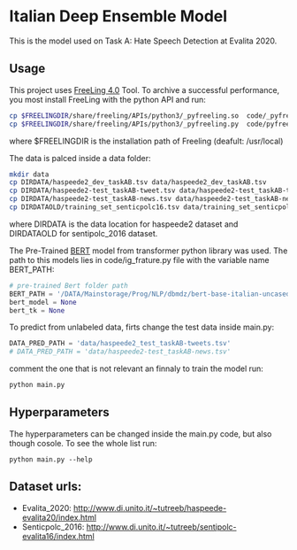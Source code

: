# Italian Deep Ensemble Model 
This is the model used on Task A: Hate Speech Detection at Evalita 2020.

## Usage

This project uses [FreeLing 4.0](http://nlp.lsi.upc.edu/freeling/index.php/node/30) Tool. To archive a successful performance, you most install FreeLing with the python API and run:
```bash
cp $FREELINGDIR/share/freeling/APIs/python3/_pyfreeling.so  code/_pyfreeling.so
cp $FREELINGDIR/share/freeling/APIs/python3/_pyfreeling.py  code/pyfreeling.py
```

where $FREELINGDIR is the installation path of Freeling (deafult: /usr/local)

The data is palced inside a data folder:
```bash
mkdir data
cp DIRDATA/haspeede2_dev_taskAB.tsv data/haspeede2_dev_taskAB.tsv
cp DIRDATA/haspeede2-test_taskAB-tweet.tsv data/haspeede2-test_taskAB-tweet.tsv
cp DIRDATA/haspeede2-test_taskAB-news.tsv data/haspeede2-test_taskAB-news.tsv
cp DIRDATAOLD/training_set_senticpolc16.tsv data/training_set_senticpolc16.tsv
```
where DIRDATA is the data location for haspeede2 dataset and DIRDATAOLD for sentipolc_2016 dataset.

The Pre-Trained [BERT](https://huggingface.co/dbmdz/bert-base-italian-cased) model from transformer python library was used. The path to this models lies in code/ig_frature.py file with the variable name BERT_PATH:
```python
# pre-trained Bert folder path
BERT_PATH = '/DATA/Mainstorage/Prog/NLP/dbmdz/bert-base-italian-uncased'
bert_model = None
bert_tk = None
```

To predict from unlabeled data, firts change the test data inside main.py:
```python
DATA_PRED_PATH = 'data/haspeede2_test_taskAB-tweets.tsv'
# DATA_PRED_PATH = 'data/haspeede2-test_taskAB-news.tsv'
```
comment the one that is not relevant an finnaly to train the model run:
```bash
python main.py
```
## Hyperparameters
The hyperparameters can be changed inside the main.py code, but also though cosole. To see the whole list run:
```bach
python main.py --help
```
## Dataset urls:
* Evalita_2020: http://www.di.unito.it/~tutreeb/haspeede-evalita20/index.html
* Senticpolc_2016: http://www.di.unito.it/~tutreeb/sentipolc-evalita16/index.html
